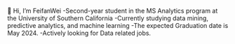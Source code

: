 👋 Hi, I’m  FeifanWei
-Second-year student in the MS Analytics program at the University of Southern California 
-Currently studying data mining, predictive analytics, and machine learning
-The expected Graduation date is May 2024. 
-Actively looking for Data related jobs. 


<!---
FeifanWei/FeifanWei is a ✨ special ✨ repository because its `README.md` (this file) appears on your GitHub profile.
You can click the Preview link to take a look at your changes.
--->
